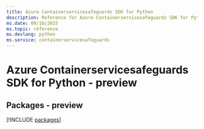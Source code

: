 ```yaml
---
title: Azure Containerservicesafeguards SDK for Python
description: Reference for Azure Containerservicesafeguards SDK for Python
ms.date: 09/18/2025
ms.topic: reference
ms.devlang: python
ms.service: containerservicesafeguards
---
```

# Azure Containerservicesafeguards SDK for Python - preview
## Packages - preview
[!INCLUDE [packages](containerservicesafeguards-index.md)]
